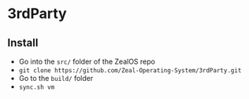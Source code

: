 # 3rdParty

## Install

- Go into the `src/` folder of the ZealOS repo
- `git clone https://github.com/Zeal-Operating-System/3rdParty.git` 
- Go to the `build/` folder
- `sync.sh vm`
